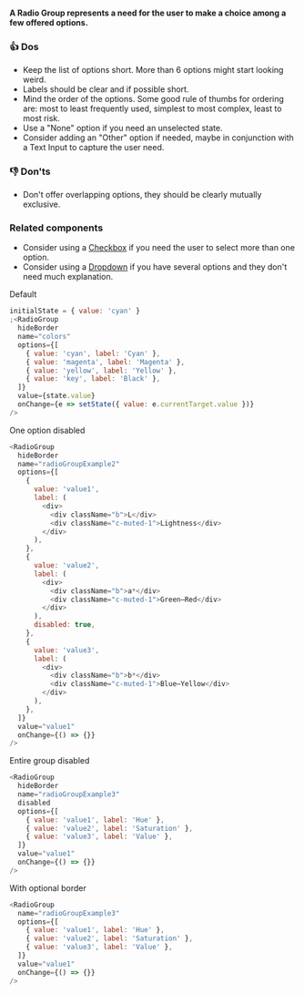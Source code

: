 #### A Radio Group represents a need for the user to make a choice among a few offered options.

### 👍 Dos

- Keep the list of options short. More than 6 options might start looking weird.
- Labels should be clear and if possible short.
- Mind the order of the options. Some good rule of thumbs for ordering are: most to least frequently used, simplest to most complex, least to most risk.
- Use a "None" option if you need an unselected state.
- Consider adding an "Other" option if needed, maybe in conjunction with a Text Input to capture the user need.

### 👎 Don'ts

- Don't offer overlapping options, they should be clearly mutually exclusive.

### Related components

- Consider using a <a href="#/Components/Forms/Checkbox">Checkbox</a> if you need the user to select more than one option.
- Consider using a <a href="#/Components/Forms/Dropdown">Dropdown</a> if you have several options and they don't need much explanation.

Default

```js
initialState = { value: 'cyan' }
;<RadioGroup
  hideBorder
  name="colors"
  options={[
    { value: 'cyan', label: 'Cyan' },
    { value: 'magenta', label: 'Magenta' },
    { value: 'yellow', label: 'Yellow' },
    { value: 'key', label: 'Black' },
  ]}
  value={state.value}
  onChange={e => setState({ value: e.currentTarget.value })}
/>
```

One option disabled

```js
<RadioGroup
  hideBorder
  name="radioGroupExample2"
  options={[
    {
      value: 'value1',
      label: (
        <div>
          <div className="b">L</div>
          <div className="c-muted-1">Lightness</div>
        </div>
      ),
    },
    {
      value: 'value2',
      label: (
        <div>
          <div className="b">a*</div>
          <div className="c-muted-1">Green–Red</div>
        </div>
      ),
      disabled: true,
    },
    {
      value: 'value3',
      label: (
        <div>
          <div className="b">b*</div>
          <div className="c-muted-1">Blue–Yellow</div>
        </div>
      ),
    },
  ]}
  value="value1"
  onChange={() => {}}
/>
```

Entire group disabled

```js
<RadioGroup
  hideBorder
  name="radioGroupExample3"
  disabled
  options={[
    { value: 'value1', label: 'Hue' },
    { value: 'value2', label: 'Saturation' },
    { value: 'value3', label: 'Value' },
  ]}
  value="value1"
  onChange={() => {}}
/>
```

With optional border

```js
<RadioGroup
  name="radioGroupExample3"
  options={[
    { value: 'value1', label: 'Hue' },
    { value: 'value2', label: 'Saturation' },
    { value: 'value3', label: 'Value' },
  ]}
  value="value1"
  onChange={() => {}}
/>
```
